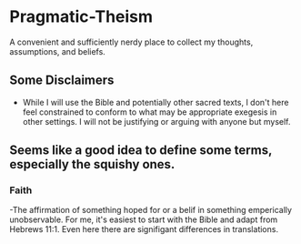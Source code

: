 # Pragmatic-Theism
A convenient and sufficiently nerdy place to collect my thoughts, assumptions, and beliefs.

## Some Disclaimers
- While I will use the Bible and potentially other sacred texts, I don't here feel constrained to conform to what may be appropriate exegesis in other settings. I will not be justifying or arguing with anyone but myself.

## Seems like a good idea to define some terms, especially the squishy ones.

### Faith
-The affirmation of something hoped for or a belif in something emperically unobservable.
For me, it's easiest to start with the Bible and adapt from Hebrews 11:1. Even here there are signifigant differences in translations.
  
